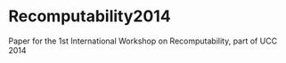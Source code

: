 Recomputability2014
===================

Paper for the 1st International Workshop on Recomputability, part of UCC 2014
